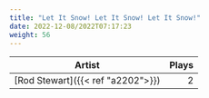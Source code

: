```yaml
---
title: "Let It Snow! Let It Snow! Let It Snow!"
date: 2022-12-08/2022T07:17:23
weight: 56
---
```




 Artist | Plays 
----- | -----:
[Rod Stewart]({{< ref "a2202">}}) | 2
